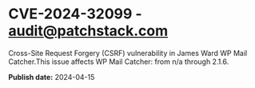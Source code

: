 # CVE-2024-32099 - audit@patchstack.com

Cross-Site Request Forgery (CSRF) vulnerability in James Ward WP Mail Catcher.This issue affects WP Mail Catcher: from n/a through 2.1.6.



**Publish date:** 2024-04-15
